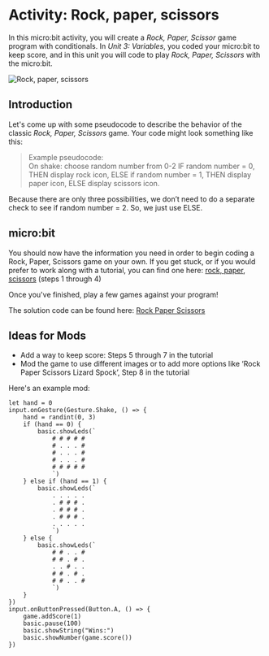 # Activity: Rock, paper, scissors

In this micro:bit activity, you will create a *Rock, Paper, Scissor* game program with conditionals. In *Unit 3: Variables*, you coded your micro:bit to keep score, and in this unit you will code to play *Rock, Paper, Scissors* with the micro:bit.

![Rock, paper, scissors](/static/courses/csintro/conditionals/rock-paper-scissors-items.png)

## Introduction

Let's come up with some pseudocode to describe the behavior of the classic *Rock, Paper, Scissors* game. Your code might look something like this:

>Example pseudocode:<br/>
On shake: choose random number from 0-2
IF random number = 0, THEN display rock icon,
ELSE if random number = 1, THEN display paper icon,
ELSE display scissors icon.

Because there are only three possibilities, we don’t need to do a separate check to see if random number = 2. So, we just use ELSE.

## micro:bit

You should now have the information you need in order to begin coding a Rock, Paper, Scissors game on your own. If you get stuck, or if you would prefer to work along with a tutorial, you can find one here: [rock, paper, scissors](/projects/rock-paper-scissors) (steps 1 through 4)

Once you've finished, play a few games against your program!

The solution code can be found here: [Rock Paper Scissors](https://makecode.microbit.org/_D2DCDoJbEYat)

## Ideas for Mods

* Add a way to keep score: Steps 5 through 7 in the tutorial
* Mod the game to use different images or to add more options like ‘Rock Paper Scissors Lizard Spock’, Step 8 in the tutorial

Here's an example mod:

```blocks
let hand = 0
input.onGesture(Gesture.Shake, () => {
    hand = randint(0, 3)
    if (hand == 0) {
        basic.showLeds(`
            # # # # #
            # . . . #
            # . . . #
            # . . . #
            # # # # #
            `)
    } else if (hand == 1) {
        basic.showLeds(`
            . . . . .
            . # # # .
            . # # # .
            . # # # .
            . . . . .
            `)
    } else {
        basic.showLeds(`
            # # . . #
            # # . # .
            . . # . .
            # # . # .
            # # . . #
            `)
    }
})
input.onButtonPressed(Button.A, () => {
    game.addScore(1)
    basic.pause(100)
    basic.showString("Wins:")
    basic.showNumber(game.score())
})
```
